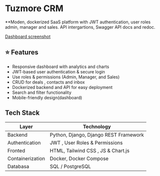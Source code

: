 # Tuzmore CRM 
**Moden, dockerized SaaS platform with JWT authentication, user roles
admin, manager and sales. API intergartions, Swagger API docs and redoc.

[Dashboard screenshot](backend/static/images/dashboard.png)

## ⭐ Features
- Responsive dashboard with analytics  and charts
- JWT-based user authentication & secure login
- Use roles & permissions (Admin, Manager, and Sales)
- CRUD for deals , contacts and inbox
- Dockerized backend and API for easy deployment
- Search and filter functionality
- Mobile-friendly design(dashboard)

## Tech Stack
| Layer | Technology|
|-------|-----------|
| Backend | Python, Django, Django REST Framework |
| Authentication | JWT , User Roles & Permissions |
| Fronted | HTML, Tailwind CSS , JS & Chart.js |
| Containerization | Docker, Docker Compose |
| Databasa | SQL / PostgreSQL |
